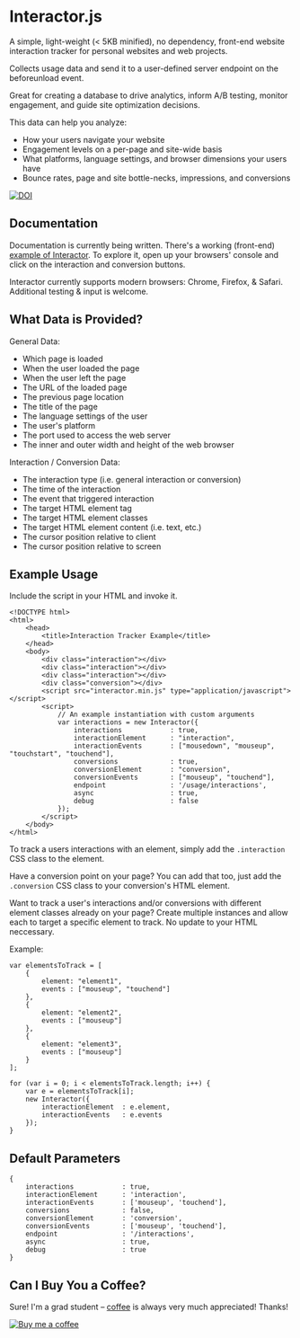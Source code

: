 # Interactor.js

A simple, light-weight (< 5KB minified), no dependency, front-end website interaction tracker for personal websites and web projects. 

Collects usage data and send it to a user-defined server endpoint on the beforeunload event.

Great for creating a database to drive analytics, inform A/B testing, monitor engagement, and guide site optimization decisions.

This data can help you analyze:
* How your users navigate your website
* Engagement levels on a per-page and site-wide basis
* What platforms, language settings, and browser dimensions your users have
* Bounce rates, page and site bottle-necks, impressions, and conversions

[![DOI](https://zenodo.org/badge/40263917.svg)](https://zenodo.org/badge/latestdoi/40263917)

## Documentation
Documentation is currently being written. There's a working (front-end) [example of Interactor](http://greenstick.github.io/interactor/). To explore it, open up your browsers' console and click on the interaction and conversion buttons.

Interactor currently supports modern browsers: Chrome, Firefox, & Safari. Additional testing & input is welcome.

## What Data is Provided?

General Data:

* Which page is loaded
* When the user loaded the page
* When the user left the page
* The URL of the loaded page
* The previous page location
* The title of the page
* The language settings of the user
* The user's platform
* The port used to access the web server
* The inner and outer width and height of the web browser

Interaction / Conversion Data: 

* The interaction type (i.e. general interaction or conversion)
* The time of the interaction
* The event that triggered interaction
* The target HTML element tag
* The target HTML element classes
* The target HTML element content (i.e. text, etc.)
* The cursor position relative to client
* The cursor position relative to screen

## Example Usage

Include the script in your HTML and invoke it. 

	<!DOCTYPE html>
	<html>
		<head>
			<title>Interaction Tracker Example</title>
		</head>
		<body>
			<div class="interaction"></div>
			<div class="interaction"></div>
			<div class="interaction"></div>
			<div class="conversion"></div>
			<script src="interactor.min.js" type="application/javascript"></script>
			<script>
				// An example instantiation with custom arguments
				var interactions = new Interactor({
					interactions            : true,
					interactionElement      : "interaction",
					interactionEvents       : ["mousedown", "mouseup", "touchstart", "touchend"],
					conversions             : true,
					conversionElement       : "conversion",
					conversionEvents        : ["mouseup", "touchend"],
					endpoint                : '/usage/interactions',
					async                   : true,
					debug                   : false
				});
			</script>
		</body>
	</html>

To track a users interactions with an element, simply add the `.interaction` CSS class to the element.

Have a conversion point on your page? You can add that too, just add the `.conversion` CSS class to your conversion's HTML element. 

Want to track a user's interactions and/or conversions with different element classes already on your page? Create multiple instances and allow each to target a specific element to track. No update to your HTML neccessary.

Example:

	var elementsToTrack = [
		{
			element: "element1",
			events : ["mouseup", "touchend"]
		}, 
		{
			element: "element2",
			events : ["mouseup"]
		},
		{ 
			element: "element3",
			events : ["mouseup"]
		}
	];

	for (var i = 0; i < elementsToTrack.length; i++) {
		var e = elementsToTrack[i];
		new Interactor({
			interactionElement 	: e.element,
			interactionEvents 	: e.events
		});
	} 

## Default Parameters
	{
		interactions            : true,
		interactionElement      : 'interaction',
		interactionEvents       : ['mouseup', 'touchend'],
		conversions             : false,
		conversionElement       : 'conversion',
		conversionEvents        : ['mouseup', 'touchend'],
		endpoint                : '/interactions',
		async                   : true,
		debug                   : true
	}

## Can I Buy You a Coffee?
Sure! I'm a grad student – [coffee](https://www.buymeacoffee.com/O1TrCFSXa) is always very much appreciated! Thanks!

[![Buy me a coffee][buymeacoffee-icon]][buymeacoffee-link]

[buymeacoffee-link]: https://www.buymeacoffee.com/O1TrCFSXa
[buymeacoffee-icon]: https://www.buymeacoffee.com/assets/img/custom_images/purple_img.png
